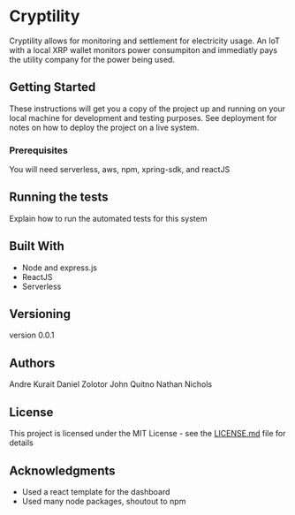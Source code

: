 # Cryptility

Cryptility allows for monitoring and settlement for electricity usage. An IoT with a local XRP wallet monitors power consumpiton and immediatly pays the utility company for the power being used. 

## Getting Started

These instructions will get you a copy of the project up and running on your local machine for development and testing purposes. See deployment for notes on how to deploy the project on a live system.

### Prerequisites

You will need serverless, aws, npm, xpring-sdk, and reactJS

## Running the tests

Explain how to run the automated tests for this system

## Built With

* Node and express.js
* ReactJS
* Serverless

## Versioning

version 0.0.1

## Authors

Andre Kurait
Daniel Zolotor
John Quitno
Nathan Nichols

## License

This project is licensed under the MIT License - see the [LICENSE.md](LICENSE.md) file for details

## Acknowledgments

* Used a react template for the dashboard
* Used many node packages, shoutout to npm

